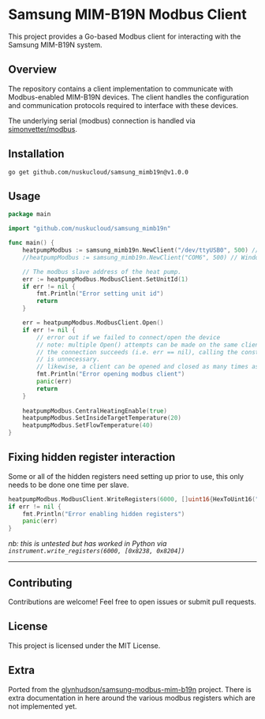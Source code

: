 # Samsung MIM-B19N Modbus Client

This project provides a Go-based Modbus client for interacting with the Samsung MIM-B19N system.

## Overview

The repository contains a client implementation to communicate with Modbus-enabled MIM-B19N devices. The client handles the configuration and communication protocols required to interface with these devices.

The underlying serial (modbus) connection is handled via [simonvetter/modbus](https://github.com/simonvetter/modbus).

## Installation

`go get github.com/nuskucloud/samsung_mimb19n@v1.0.0`

## Usage

```go
package main

import "github.com/nuskucloud/samsung_mimb19n"

func main() {
	heatpumpModbus := samsung_mimb19n.NewClient("/dev/ttyUSB0", 500) // Linux
	//heatpumpModbus := samsung_mimb19n.NewClient("COM6", 500) // Windows

	// The modbus slave address of the heat pump.
	err := heatpumpModbus.ModbusClient.SetUnitId(1)
	if err != nil {
		fmt.Println("Error setting unit id")
		return
	}

	err = heatpumpModbus.ModbusClient.Open()
	if err != nil {
		// error out if we failed to connect/open the device
		// note: multiple Open() attempts can be made on the same client until
		// the connection succeeds (i.e. err == nil), calling the constructor again
		// is unnecessary.
		// likewise, a client can be opened and closed as many times as needed.
		fmt.Println("Error opening modbus client")
		panic(err)
		return
	}
	
	heatpumpModbus.CentralHeatingEnable(true)
	heatpumpModbus.SetInsideTargetTemperature(20)
	heatpumpModbus.SetFlowTemperature(40)
}
```

## Fixing hidden register interaction

Some or all of the hidden registers need setting up prior to use, this only needs to be done one time per slave.

```go
heatpumpModbus.ModbusClient.WriteRegisters(6000, []uint16{HexToUint16("8238"), HexToUint16("8204")})
if err != nil {
    fmt.Println("Error enabling hidden registers")
    panic(err)
}
```

_nb: this is untested but has worked in Python via `instrument.write_registers(6000, [0x8238, 0x8204])`_


---

## Contributing

Contributions are welcome! Feel free to open issues or submit pull requests.

## License

This project is licensed under the MIT License.

## Extra 

Ported from the [glynhudson/samsung-modbus-mim-b19n](https://github.com/glynhudson/samsung-modbus-mim-b19n) project. There is extra documentation in here around the various modbus registers which are not implemented yet.

